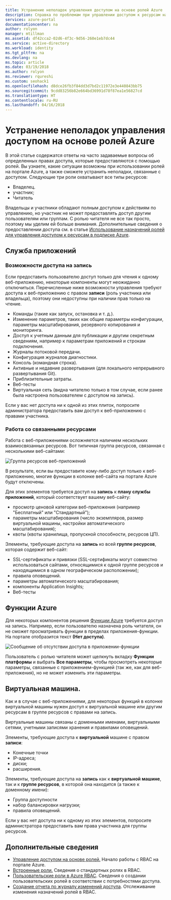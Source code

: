 ```yaml
---
title: Устранение неполадок управления доступом на основе ролей Azure | Документация Майкрософт
description: Справка по проблемам при управлении доступом к ресурсам на основе ролей и ответы на распространенные вопросы.
services: azure-portal
documentationcenter: na
author: rolyon
manager: mtillman
ms.assetid: df42cca2-02d6-4f3c-9d56-260e1eb7dc44
ms.service: active-directory
ms.workload: identity
ms.tgt_pltfrm: na
ms.devlang: na
ms.topic: article
ms.date: 03/19/2018
ms.author: rolyon
ms.reviewer: rqureshi
ms.custom: seohack1
ms.openlocfilehash: d8dce26fb3f84dd3d7bd2c11972e3e440843bb75
ms.sourcegitcommit: 9cdd83256b82e664bd36991d78f87ea1e56827cd
ms.translationtype: HT
ms.contentlocale: ru-RU
ms.lasthandoff: 04/16/2018
---
```

# <a name="troubleshooting-azure-role-based-access-control"></a>Устранение неполадок управления доступом на основе ролей Azure 

В этой статье содержатся ответы на часто задаваемые вопросы об определенных правах доступа, которые предоставляются с помощью ролей. Вы узнаете, какие ситуации возможны при использовании ролей на портале Azure, а также сможете устранить неполадки, связанные с доступом. Следующие три роли охватывают все типы ресурсов:

* Владелец.  
* участник;  
* Читатель  

Владельцы и участники обладают полным доступом к действиям по управлению, но участник не может предоставлять доступ другим пользователям или группам. С ролью читателя не все так просто, поэтому мы уделим ей больше внимания. Дополнительные сведения о предоставлении доступа см. в статье [Использование назначений ролей для управления доступом к ресурсам в подписке Azure](role-assignments-portal.md).

## <a name="app-service"></a>Служба приложений
### <a name="write-access-capabilities"></a>Возможности доступа на запись
Если предоставить пользователю доступ только для чтения к одному веб-приложению, некоторые компоненты могут неожиданно отключиться. Перечисленные ниже возможности управления требуют доступа к веб-приложению с правом **записи** (роль участника или владельца), поэтому они недоступны при наличии прав только на чтение.

* Команды (такие как запуск, остановка и т. д.).
* Изменение параметров, таких как общие параметры конфигурации, параметры масштабирования, резервного копирования и мониторинга.
* Доступ к учетным данным для публикации и другим секретным сведениям, например к параметрам приложений и строкам подключения.
* Журналы потоковой передачи.
* Конфигурация журналов диагностики.
* Консоль (командная строка).
* Активные и недавние развертывания (для локального непрерывного развертывания Git).
* Приблизительные затраты.
* Веб-тесты
* Виртуальная сеть (видна читателю только в том случае, если ранее была настроена пользователем с доступом на запись).

Если у вас нет доступа ни к одной из этих плиток, попросите администратора предоставить вам доступ к веб-приложению с правами участника.

### <a name="dealing-with-related-resources"></a>Работа со связанными ресурсами
Работа с веб-приложениями осложняется наличием нескольких взаимосвязанных ресурсов. Вот типичная группа ресурсов, связанная с несколькими веб-сайтами:

![Группа ресурсов веб-приложений](./media/troubleshooting/website-resource-model.png)

В результате, если вы предоставите кому-либо доступ только к веб-приложению, многие функции в колонке веб-сайта на портале Azure будут отключены.

Для этих элементов требуется доступ на **запись** к **плану службы приложений**, который соответствует вашему веб-сайту:  

* просмотр ценовой категории веб-приложения (например "Бесплатный" или "Стандартный");  
* параметры масштабирования (число экземпляров, размер виртуальной машины, настройки автоматического масштабирования);  
* квоты (квоты хранилища, пропускной способности, ресурсов ЦП).  

Элементы, требующие доступа на **запись** ко всей **группе ресурсов**, которая содержит веб-сайт:  

* SSL-сертификаты и привязки (SSL-сертификаты могут совместно использоваться сайтами, относящимися к одной группе ресурсов и находящимися в одном географическом расположении);  
* правила оповещений.  
* параметры автоматического масштабирования;  
* компоненты Application Insights;  
* Веб-тесты  

## <a name="azure-functions"></a>Функции Azure
Для некоторых компонентов решения [Функции Azure](../azure-functions/functions-overview.md) требуется доступ на запись. Например, если пользователю назначена роль читателя, он не сможет просматривать функции в пределах приложения-функции. На портале отобразится текст **(Нет доступа)**.

![Сообщение об отсутствии доступа в приложении-функции](./media/troubleshooting/functionapps-noaccess.png)

Пользователь с ролью читателя может щелкнуть вкладку **Функции платформы** и выбрать **Все параметры**, чтобы просмотреть некоторые параметры, связанные с приложением-функцией (так же, как для веб-приложения), но не может изменить эти параметры.

## <a name="virtual-machine"></a>Виртуальная машина.
Как и в случае с веб-приложениями, для некоторых функций в колонке виртуальной машины нужен доступ к виртуальной машине или другим ресурсам в группе ресурсов с правами на запись.

Виртуальные машины связаны с доменными именами, виртуальными сетями, учетными записями хранения и правилами оповещений.

Элементы, требующие доступа к **виртуальной** машине с правом **записи**:

* Конечные точки  
* IP-адреса;  
* диски;  
* расширения.  

Элементы, требующие доступа на **запись** как к **виртуальной машине**, так и к **группе ресурсов**, в которой она находится (а также к доменному имени):  

* Группа доступности  
* набор балансировки нагрузки;  
* правила оповещений.  

Если у вас нет доступа ни к одному из этих элементов, попросите администратора предоставить вам права участника для группы ресурсов.

## <a name="see-more"></a>Дополнительные сведения
* [Управление доступом на основе ролей.](role-assignments-portal.md) Начало работы с RBAC на портале Azure.
* [Встроенные роли.](built-in-roles.md) Сведения о стандартных ролях в RBAC.
* [Пользовательские роли в Azure RBAC](custom-roles.md). Сведения о создании пользовательских ролей в соответствии с потребностями доступа.
* [Создание отчета по журналу изменений доступа](change-history-report.md). Отслеживание изменения назначений ролей в RBAC.

